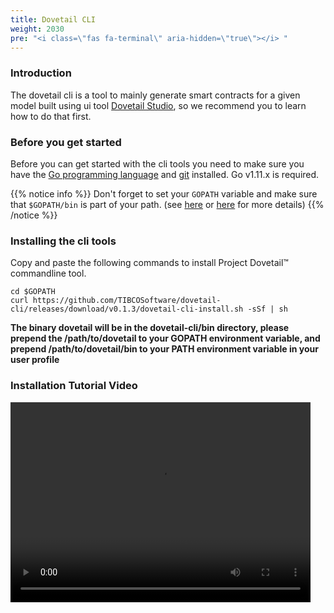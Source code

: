 ```yaml
---
title: Dovetail CLI
weight: 2030
pre: "<i class=\"fas fa-terminal\" aria-hidden=\"true\"></i> "
---
```

### Introduction
The dovetail cli is a tool to mainly generate smart contracts for a given model built using ui tool [Dovetail Studio](../getting-started-webui), so we recommend you to learn how to do that first.

### Before you get started
Before you can get started with the cli tools you need to make sure you have the [Go programming language](https://golang.org/doc/install) and [git](https://git-scm.com/book/en/v2/Getting-Started-Installing-Git) installed. Go v1.11.x is required.

{{% notice info %}}
Don't forget to set your `GOPATH` variable and make sure that `$GOPATH/bin` is part of your path. (see [here](https://golang.org/doc/code.html#GOPATH) or [here](https://github.com/golang/go/wiki/SettingGOPATH) for more details)
{{% /notice %}}

### Installing the cli tools

Copy and paste the following commands to install Project Dovetail™ commandline tool.

```
cd $GOPATH
curl https://github.com/TIBCOSoftware/dovetail-cli/releases/download/v0.1.3/dovetail-cli-install.sh -sSf | sh
```

**The binary dovetail will be in the dovetail-cli/bin directory, please prepend the /path/to/dovetail to your GOPATH environment variable, and prepend /path/to/dovetail/bin to your PATH environment variable in your user profile**


### Installation Tutorial Video

<video width="480" height="320" controls="controls">
    <source src="../../labs/videos/dovetail_cli_install.mp4" type="video/mp4">
</video>
